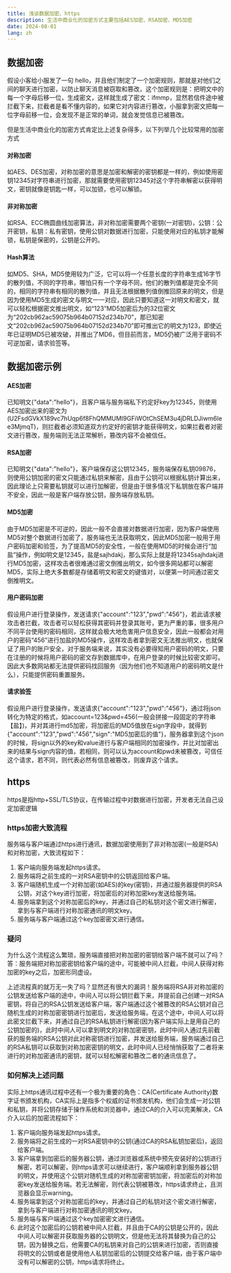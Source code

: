 ```yaml
---
title: 浅谈数据加密、https
description: 生活中商业化的加密方式主要包括AES加密、RSA加密、MD5加密
date: 2024-08-01
lang: zh
---
```


## 数据加密
假设小客给小服发了一句 hello，并且他们制定了一个加密规则，那就是对他们之间的聊天进行加密，以防止聊天消息被窃取和篡改，这个加密规则是：把明文中的每一个字母后移一位，生成密文，这样就生成了密文：ifmmp，显然若信件途中被拦截下来，拦截者是看不懂内容的，如果它对内容进行篡改，小服拿到密文把每一位字母前移一位，会发现不是正常的单词，就会发觉信息已被篡改。

但是生活中商业化的加密方式肯定比上述复杂得多，以下列举几个比较常用的加密方式

#### 对称加密
如AES、DES加密，对称加密的意思是加密和解密的密钥都是一样的，例如使用密钥12345对字符串进行加密，那就需要使用密钥12345对这个字符串解密以获得明文，密钥就像是钥匙一样，可以加锁，也可以解锁。

#### 非对称加密
如RSA、ECC椭圆曲线加密算法，非对称加密需要两个密钥(一对密钥)，公钥：公开密钥，私钥：私有密钥，使用公钥对数据进行加密，只能使用对应的私钥才能解锁，私钥是保密的，公钥是公开的。

#### Hash算法
如MD5、SHA，MD5使用较为广泛，它可以将一个任意长度的字符串生成16字节的散列值，不同的字符串，哪怕只有一个字母不同，他们的散列值都是完全不同的，相同的字符串有相同的散列值，并且无法根据散列值倒推回原来的明文，但是因为使用MD5生成的密文与明文一一对应，因此只要知道这一对明文和密文，就可以轻松根据密文推出明文，如“123”MD5加密后为的32位密文为“202cb962ac59075b964b07152d234b70”，那已知密文“202cb962ac59075b964b07152d234b70”即可推出它的明文为123，即使近年已证明MD5已被攻破，并推出了MD6，但目前而言，MD5仍被广泛用于密码不可逆加密，请求验签等。


## 数据加密示例
#### AES加密
已知明文{"data":"hello"}，且客户端与服务端私下约定好key为12345，则使用AES加密出来的密文为(U2FsdGVkX189vc7hUqp6f8FhQMMUMI9GFiWOtChSEM3u4jDRLDJiwm6lee3MjmqT)，则拦截者必须知道双方约定好的密钥才能获得明文，如果拦截者对密文进行篡改，服务端则无法正常解析，篡改内容不会被信任。

#### RSA加密
已知明文{"data":"hello"}，客户端保存这公钥12345，服务端保存私钥09876，则使用公钥加密的密文只能通过私钥来解密，且由于公钥可以根据私钥计算出来，因此理论上只需要私钥就可以进行加解密，但是由于很多情况下私钥放在客户端并不安全，因此一般是客户端存放公钥，服务端存放私钥。

#### MD5加密
由于MD5加密是不可逆的，因此一般不会直接对数据进行加密，因为客户端使用MD5对整个数据进行加密了，服务端也无法获取明文，因此MD5加密一般用于用户密码加密和验签，为了提高MD5的安全性，一般在使用MD5的时候会进行“加盐”操作，例如明文是12345，盐是sajhdakj，那么实际上就是将12345sajhdakj进行MD5加密，这样攻击者很难通过密文倒推出明文，如今很多网站都可以解密MD5，实际上绝大多数都是存储着明文和密文的键值对，以便第一时间通过密文倒推明文。

#### 用户密码加密
假设用户进行登录操作，发送请求{"account":"123","pwd":"456"}，若此请求被攻击者拦截，攻击者可以轻松获得其密码并登录其账号，更为严重的事，很多用户不同平台使用的密码相同，这样就会极大地危害用户信息安全，因此一般都会对用户的密码“456”进行加盐的MD5操作，这样攻击者拿到密文无法推出明文，也就保证了用户的账户安全，对于服务端来说，其实没有必要得知用户密码的明文，只要在注册的时候将用户密码的密文存到数据库中，在用户登录的时候比较密文即可。因此大多数网站都无法提供密码找回服务（因为他们也不知道用户的密码明文是什么），只能提供密码重置服务。

#### 请求验签 
假设用户进行登录操作，发送请求{"account":"123","pwd":"456"}，通过将json转化为特定的格式，如account=123&pwd=456(一般会拼接一段固定的字符串【盐】)，并对其进行md5加密，将加密后的MD5值放在sign字段中，就得到{"account":"123","pwd":"456","sign":"MD5加密后的值"}，服务器拿到这个json的时候，将sign以外的key和value进行与客户端相同的加密操作，并比对加密出来的结果与sign内容的值，若相同，则可以认为account和pwd未被篡改，可信任这个请求，若不同，则代表必然有信息被篡改，则废弃这个请求。

## https
https是指http+SSL/TLS协议，在传输过程中对数据进行加密，开发者无法自己设定加密逻辑

### https加密大致流程
服务端与客户端通过https进行通讯，数据加密使用到了非对称加密(一般是RSA)和对称加密，大致流程如下：

1. 客户端向服务端发起https请求。
2. 服务端将之前生成的一对RSA密钥中的公钥返回给客户端。
3. 客户端随机生成一个对称加密(如AES)的key(密钥)，并通过服务器提供的RSA公钥，对这个key进行加密，将加密后的对称加密key发送给服务端。
4. 服务端拿到这个对称加密后的key，并通过自己的私钥对这个密文进行解密，拿到与客户端进行对称加密通讯的明文key。
5. 服务端与客户端通过这个key加密密文进行通信。

### 疑问
为什么这个流程这么繁琐，服务端直接把对称加密的密钥给客户端不就可以了吗？答：服务端把对称加密密钥给客户端的途中，可能被中间人拦截，中间人获得对称加密的key之后，加密形同虚设。

上述流程真的就万无一失了吗？显然还有很大的漏洞！服务端将RSA非对称加密的公钥发送给客户端的途中，中间人可以将公钥拦截下来，并提前自己创建一对RSA密钥，将自己的RSA公钥发送给客户端，客户端通过这个被篡改的RSA公钥对自己随机生成的对称加密密钥进行加密后，发送给服务端，在这个途中，中间人可以将此密文拦截下来，并通过自己的RSA私钥进行解密(因为客户端实际上是用自己的公钥加密的)，此时中间人可以拿到明文的对称加密密钥，此时中间人通过先前截获的服务端的RSA公钥对此对称密钥进行加密，并发送给服务端，服务端通过自己的RSA私钥可以获取到对称加密密钥的明文，此时中间人已经悄悄获取了二者将来进行的对称加密通讯的密钥，就可以轻松解密和篡改二者的通讯信息了。

### 如何解决上述问题
实际上https通讯过程中还有一个极为重要的角色：CA(Certificate Authority)数字证书颁发机构，CA实际上是指多个权威的证书颁发机构，他们会生成一对公钥和私钥，并将公钥存储于操作系统和浏览器中，通过CA的介入可以完美解决，CA介入以后的加密流程如下：

1. 客户端向服务端发起https请求。
2. 服务端将之前生成的一对RSA密钥中的公钥(通过CA的RSA私钥加密后)，返回给客户端。
3. 客户端拿到加密后的服务器公钥，通过浏览器或系统中预先安装好的公钥进行解密，若可以解密，则https请求可以继续进行，客户端顺利拿到服务器公钥的明文，并使用这个公钥对随机生成的对称加密密钥加密，将加密后的对称加密key发送给服务端。若无法解密，则代表公钥被篡改，https请求终止，且浏览器会显示warning。
4. 服务端拿到这个对称加密后的key，并通过自己的私钥对这个密文进行解密，拿到与客户端进行对称加密通讯的明文key。
5. 服务端与客户端通过这个key加密密文进行通信。
6. 此时这个加密后的公钥若被中间人拦截，并且由于CA的公钥是公开的，因此中间人可以解密并获取服务器的公钥明文，但是他无法将其替换为自己的公钥，因为替换之后，他需要CA的私钥来对自己的公钥来进行加密，否则直接将明文的公钥或者是使用他人私钥加密后的公钥提交给客户端，由于客户端中没有可以解密的公钥，https请求将终止。
